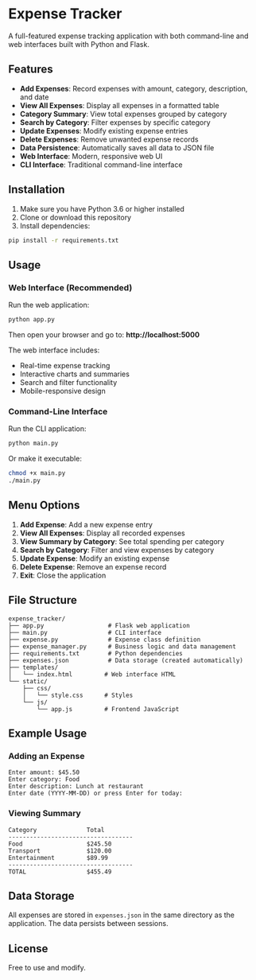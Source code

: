 # Expense Tracker

A full-featured expense tracking application with both command-line and web interfaces built with Python and Flask.

## Features

- **Add Expenses**: Record expenses with amount, category, description, and date
- **View All Expenses**: Display all expenses in a formatted table
- **Category Summary**: View total expenses grouped by category
- **Search by Category**: Filter expenses by specific category
- **Update Expenses**: Modify existing expense entries
- **Delete Expenses**: Remove unwanted expense records
- **Data Persistence**: Automatically saves all data to JSON file
- **Web Interface**: Modern, responsive web UI
- **CLI Interface**: Traditional command-line interface

## Installation

1. Make sure you have Python 3.6 or higher installed
2. Clone or download this repository
3. Install dependencies:

```bash
pip install -r requirements.txt
```

## Usage

### Web Interface (Recommended)

Run the web application:

```bash
python app.py
```

Then open your browser and go to: **http://localhost:5000**

The web interface includes:
- Real-time expense tracking
- Interactive charts and summaries
- Search and filter functionality
- Mobile-responsive design

### Command-Line Interface

Run the CLI application:

```bash
python main.py
```

Or make it executable:

```bash
chmod +x main.py
./main.py
```

## Menu Options

1. **Add Expense**: Add a new expense entry
2. **View All Expenses**: Display all recorded expenses
3. **View Summary by Category**: See total spending per category
4. **Search by Category**: Filter and view expenses by category
5. **Update Expense**: Modify an existing expense
6. **Delete Expense**: Remove an expense record
7. **Exit**: Close the application

## File Structure

```
expense_tracker/
├── app.py                  # Flask web application
├── main.py                 # CLI interface
├── expense.py              # Expense class definition
├── expense_manager.py      # Business logic and data management
├── requirements.txt        # Python dependencies
├── expenses.json           # Data storage (created automatically)
├── templates/
│   └── index.html         # Web interface HTML
└── static/
    ├── css/
    │   └── style.css      # Styles
    └── js/
        └── app.js         # Frontend JavaScript
```

## Example Usage

### Adding an Expense
```
Enter amount: $45.50
Enter category: Food
Enter description: Lunch at restaurant
Enter date (YYYY-MM-DD) or press Enter for today:
```

### Viewing Summary
```
Category              Total
-----------------------------------
Food                  $245.50
Transport             $120.00
Entertainment         $89.99
-----------------------------------
TOTAL                 $455.49
```

## Data Storage

All expenses are stored in `expenses.json` in the same directory as the application. The data persists between sessions.

## License

Free to use and modify.
